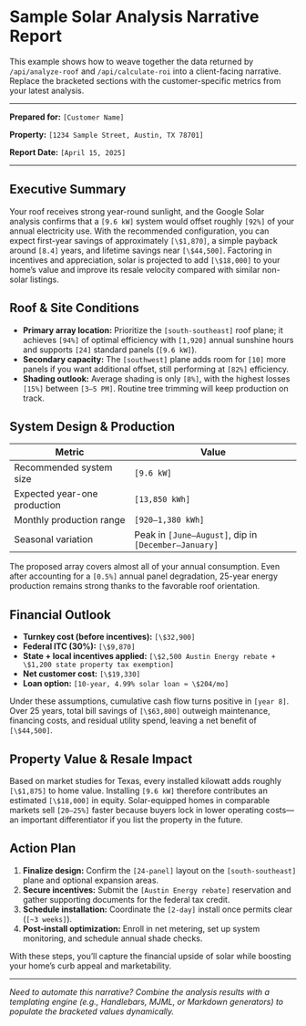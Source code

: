 # Sample Solar Analysis Narrative Report

This example shows how to weave together the data returned by `/api/analyze-roof` and `/api/calculate-roi` into a client-facing narrative. Replace the bracketed sections with the customer-specific metrics from your latest analysis.

---

**Prepared for:** `[Customer Name]`

**Property:** `[1234 Sample Street, Austin, TX 78701]`

**Report Date:** `[April 15, 2025]`

---

## Executive Summary

Your roof receives strong year-round sunlight, and the Google Solar analysis confirms that a `[9.6 kW]` system would offset roughly `[92%]` of your annual electricity use. With the recommended configuration, you can expect first-year savings of approximately `[\$1,870]`, a simple payback around `[8.4]` years, and lifetime savings near `[\$44,500]`. Factoring in incentives and appreciation, solar is projected to add `[\$18,000]` to your home’s value and improve its resale velocity compared with similar non-solar listings.

## Roof & Site Conditions

- **Primary array location:** Prioritize the `[south-southeast]` roof plane; it achieves `[94%]` of optimal efficiency with `[1,920]` annual sunshine hours and supports `[24]` standard panels (`[9.6 kW]`).
- **Secondary capacity:** The `[southwest]` plane adds room for `[10]` more panels if you want additional offset, still performing at `[82%]` efficiency.
- **Shading outlook:** Average shading is only `[8%]`, with the highest losses `[15%]` between `[3–5 PM]`. Routine tree trimming will keep production on track.

## System Design & Production

| Metric | Value |
| --- | --- |
| Recommended system size | `[9.6 kW]` |
| Expected year-one production | `[13,850 kWh]` |
| Monthly production range | `[920–1,380 kWh]` |
| Seasonal variation | Peak in `[June–August]`, dip in `[December–January]` |

The proposed array covers almost all of your annual consumption. Even after accounting for a `[0.5%]` annual panel degradation, 25-year energy production remains strong thanks to the favorable roof orientation.

## Financial Outlook

- **Turnkey cost (before incentives):** `[\$32,900]`
- **Federal ITC (30%):** `[\$9,870]`
- **State + local incentives applied:** `[\$2,500 Austin Energy rebate + \$1,200 state property tax exemption]`
- **Net customer cost:** `[\$19,330]`
- **Loan option:** `[10-year, 4.99% solar loan ≈ \$204/mo]`

Under these assumptions, cumulative cash flow turns positive in `[year 8]`. Over 25 years, total bill savings of `[\$63,800]` outweigh maintenance, financing costs, and residual utility spend, leaving a net benefit of `[\$44,500]`.

## Property Value & Resale Impact

Based on market studies for Texas, every installed kilowatt adds roughly `[\$1,875]` to home value. Installing `[9.6 kW]` therefore contributes an estimated `[\$18,000]` in equity. Solar-equipped homes in comparable markets sell `[20–25%]` faster because buyers lock in lower operating costs—an important differentiator if you list the property in the future.

## Action Plan

1. **Finalize design:** Confirm the `[24-panel]` layout on the `[south-southeast]` plane and optional expansion areas.
2. **Secure incentives:** Submit the `[Austin Energy rebate]` reservation and gather supporting documents for the federal tax credit.
3. **Schedule installation:** Coordinate the `[2-day]` install once permits clear (`[~3 weeks]`).
4. **Post-install optimization:** Enroll in net metering, set up system monitoring, and schedule annual shade checks.

With these steps, you’ll capture the financial upside of solar while boosting your home’s curb appeal and marketability.

---

*Need to automate this narrative? Combine the analysis results with a templating engine (e.g., Handlebars, MJML, or Markdown generators) to populate the bracketed values dynamically.*
